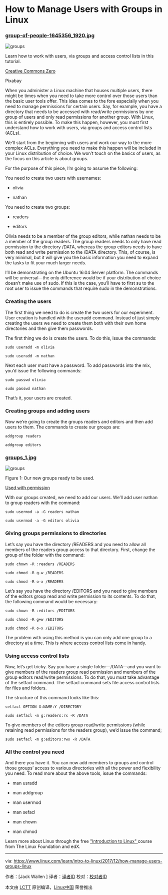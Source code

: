 How to Manage Users with Groups in Linux
============================================================

### [group-of-people-1645356_1920.jpg][1]

![groups](https://www.linux.com/sites/lcom/files/styles/rendered_file/public/group-of-people-1645356_1920.jpg?itok=rJlAxBSV)

Learn how to work with users, via groups and access control lists in this tutorial.

[Creative Commons Zero][4]

Pixabay

When you administer a Linux machine that houses multiple users, there might be times when you need to take more control over those users than the basic user tools offer. This idea comes to the fore especially when you need to manage permissions for certain users. Say, for example, you have a directory that needs to be accessed with read/write permissions by one group of users and only read permissions for another group. With Linux, this is entirely possible. To make this happen, however, you must first understand how to work with users, via groups and access control lists (ACLs).

We’ll start from the beginning with users and work our way to the more complex ACLs. Everything you need to make this happen will be included in your Linux distribution of choice. We won’t touch on the basics of users, as the focus on this article is about groups.

For the purpose of this piece, I’m going to assume the following:

You need to create two users with usernames:

*   olivia

*   nathan

You need to create two groups:

*   readers

*   editors

Olivia needs to be a member of the group editors, while nathan needs to be a member of the group readers. The group readers needs to only have read permission to the directory /DATA, whereas the group editors needs to have both read and write permission to the /DATA directory. This, of course, is very minimal, but it will give you the basic information you need to expand the tasks to fit your much larger needs.

I’ll be demonstrating on the Ubuntu 16.04 Server platform. The commands will be universal—the only difference would be if your distribution of choice doesn’t make use of sudo. If this is the case, you’ll have to first su to the root user to issue the commands that require sudo in the demonstrations.

### Creating the users

The first thing we need to do is create the two users for our experiment. User creation is handled with the useradd command. Instead of just simply creating the users we need to create them both with their own home directories and then give them passwords.

The first thing we do is create the users. To do this, issue the commands:

```
sudo useradd -m olivia

sudo useradd -m nathan
```

Next each user must have a password. To add passwords into the mix, you’d issue the following commands:

```
sudo passwd olivia

sudo passwd nathan
```

That’s it, your users are created.

### Creating groups and adding users

Now we’re going to create the groups readers and editors and then add users to them. The commands to create our groups are:

```
addgroup readers

addgroup editors
```

### [groups_1.jpg][2]

![groups](https://www.linux.com/sites/lcom/files/styles/rendered_file/public/groups_1.jpg?itok=BKwL89BB)

Figure 1: Our new groups ready to be used.

[Used with permission][5]

With our groups created, we need to add our users. We’ll add user nathan to group readers with the command:

```
sudo usermod -a -G readers nathan
```

```
sudo usermod -a -G editors olivia
```

### Giving groups permissions to directories

Let’s say you have the directory /READERS and you need to allow all members of the readers group access to that directory. First, change the group of the folder with the command:

```
sudo chown -R :readers /READERS 
```

```
sudo chmod -R g-w /READERS
```

```
sudo chmod -R o-x /READERS
```

Let’s say you have the directory /EDITORS and you need to give members of the editors group read and write permission to its contents. To do that, the following command would be necessary:

```
sudo chown -R :editors /EDITORS

sudo chmod -R g+w /EDITORS

sudo chmod -R o-x /EDITORS
```

The problem with using this method is you can only add one group to a directory at a time. This is where access control lists come in handy.

### Using access control lists

Now, let’s get tricky. Say you have a single folder—/DATA—and you want to give members of the readers group read permission and members of the group editors read/write permissions. To do that, you must take advantage of the setfacl command. The setfacl command sets file access control lists for files and folders.

The structure of this command looks like this:

```
setfacl OPTION X:NAME:Y /DIRECTORY
```

```
sudo setfacl -m g:readers:rx -R /DATA
```

To give members of the editors group read/write permissions (while retaining read permissions for the readers group), we’d issue the command;

```
sudo setfacl -m g:editors:rwx -R /DATA 
```

### All the control you need

And there you have it. You can now add members to groups and control those groups’ access to various directories with all the power and flexibility you need. To read more about the above tools, issue the commands:

*   man usradd

*   man addgroup

*   man usermod

*   man sefacl

*   man chown

*   man chmod

Learn more about Linux through the free ["Introduction to Linux" ][3]course from The Linux Foundation and edX.

--------------------------------------------------------------------------------

via: https://www.linux.com/learn/intro-to-linux/2017/12/how-manage-users-groups-linux

作者：[Jack Wallen ]
译者：[译者ID](https://github.com/译者ID)
校对：[校对者ID](https://github.com/校对者ID)

本文由 [LCTT](https://github.com/LCTT/TranslateProject) 原创编译，[Linux中国](https://linux.cn/) 荣誉推出

[1]:https://www.linux.com/files/images/group-people-16453561920jpg
[2]:https://www.linux.com/files/images/groups1jpg
[3]:https://training.linuxfoundation.org/linux-courses/system-administration-training/introduction-to-linux
[4]:https://www.linux.com/licenses/category/creative-commons-zero
[5]:https://www.linux.com/licenses/category/used-permission
